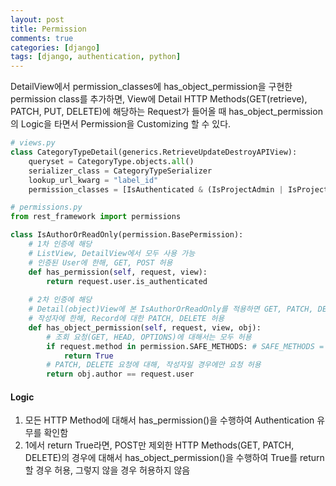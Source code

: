 ```yaml
---
layout: post
title: Permission
comments: true
categories: [django]
tags: [django, authentication, python]
---
```


DetailView에서 permission_classes에 has_object_permission을 구현한 permission class를 추가하면, View에 Detail HTTP Methods(GET(retrieve), PATCH, PUT, DELETE)에 
해당하는 Request가 들어올 때 has_object_permission의 Logic을 타면서 Permission을 Customizing 할 수 있다.

```python
# views.py
class CategoryTypeDetail(generics.RetrieveUpdateDestroyAPIView):
    queryset = CategoryType.objects.all()
    serializer_class = CategoryTypeSerializer
    lookup_url_kwarg = "label_id"
    permission_classes = [IsAuthenticated & (IsProjectAdmin | IsProjectStaffAndReadOnly) & IsAuthorOrReadOnly]

```

```python
# permissions.py
from rest_framework import permissions

class IsAuthorOrReadOnly(permission.BasePermission):
    # 1차 인증에 해당
    # ListView, DetailView에서 모두 사용 가능
    # 인증된 User에 한해, GET, POST 허용
    def has_permission(self, request, view):
        return request.user.is_authenticated
    
    # 2차 인증에 해당
    # Detail(object)View에 본 IsAuthorOrReadOnly를 적용하면 GET, PATCH, DELETE Request 마다 has_permission 이후에 호출 됨. 
    # 작성자에 한해, Record에 대한 PATCH, DELETE 허용
    def has_object_permission(self, request, view, obj):
        # 조회 요청(GET, HEAD, OPTIONS)에 대해서는 모두 허용
        if request.method in permission.SAFE_METHODS: # SAFE_METHODS = ('GET', 'HEAD', 'OPTIONS')
            return True
        # PATCH, DELETE 요청에 대해, 작성자일 경우에만 요청 허용
        return obj.author == request.user
```

#### Logic
1. 모든 HTTP Method에 대해서 has_permission()을 수행하여 Authentication 유무를 확인함
2. 1에서 return True라면, POST만 제외한 HTTP Methods(GET, PATCH, DELETE)의 경우에 대해서 has_object_permission()을 수행하여 True를 return할 경우 허용, 그렇지 않을 경우 허용하지 않음
